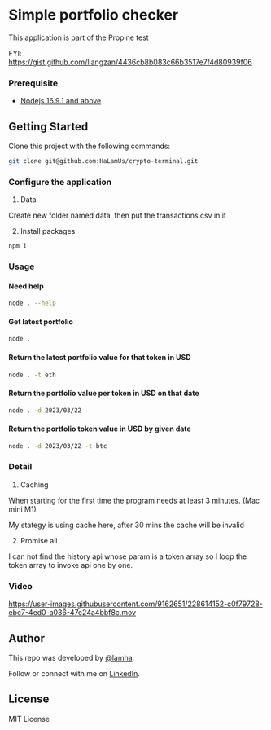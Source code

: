 # Simple portfolio checker

This application is part of the Propine test

FYI: https://gist.github.com/liangzan/4436cb8b083c66b3517e7f4d80939f06

### Prerequisite

- [Nodejs 16.9.1 and above](https://nodejs.org/en/download)

## Getting Started

Clone this project with the following commands:

```bash
git clone git@github.com:HaLamUs/crypto-terminal.git
```

### Configure the application
1. Data 

Create new folder named data, then put the transactions.csv in it

2. Install packages
```
npm i
```

### Usage

#### Need help
```bash
node . --help
```

#### Get latest portfolio
```bash
node .

```

#### Return the latest portfolio value for that token in USD

```bash
node . -t eth

```

#### Return the portfolio value per token in USD on that date

```bash
node . -d 2023/03/22

```

#### Return the portfolio token value in USD by given date

```bash
node . -d 2023/03/22 -t btc

```

### Detail 
1. Caching 

When starting for the first time the program needs at least 3 minutes. (Mac mini M1)

My stategy is using cache here, after 30 mins the cache will be invalid

2. Promise all 

I can not find the history api whose param is a token array so I loop the token array to invoke api one by one.

### Video

https://user-images.githubusercontent.com/9162651/228614152-c0f79728-ebc7-4ed0-a036-47c24a4bbf8c.mov




## Author

This repo was developed by [@lamha](https://github.com/HaLamUs).

Follow or connect with me on [LinkedIn](https://www.linkedin.com/in/lamhacs). 


## License

MIT License
